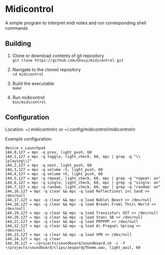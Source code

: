 # Midicontrol
A simple program to interpret midi notes and run corresponding shell commands

## Building

1. Clone or download contents of git repository  
`git clone https://github.com/Ghosy/midicontrol.git`

2. Navigate to the cloned repository  
`cd midicontrol`

3. Build the executable  
`make`

4. Run midicontrol  
`bin/midicontrol`

## Configuration

Location: ~/.midicontrolrc or ~/.config/midicontrol/midicontrolrc

Example configuration:
```
device = Launchpad  
144,0,127 = mpc -q prev, light_push, 60  
144,1,127 = mpc -q toggle, light_check, 60, mpc | grep -q "\\[playing\\]"  
144,2,127 = mpc -q next, light_push, 60  
144,3,127 = mpc -q volume -5, light_push, 60  
144,4,127 = mpc -q volume +5, light_push, 60  
144,5,127 = mpc -q repeat, light_check, 60, mpc | grep -q "repeat: on"  
144,6,127 = mpc -q single, light_check, 60, mpc | grep -q "single: on"  
144,7,127 = mpc -q random, light_check, 60, mpc | grep -q "random: on"  
144,16,127 = mpc -q clear && mpc -q load Reflections\ in\ Sand >> /dev/null  
144,17,127 = mpc -q clear && mpc -q load Noble\ Beast >> /dev/null  
144,18,127 = mpc -q clear && mpc -q load Break\ From\ This\ World >> /dev/null  
144,19,127 = mpc -q clear && mpc -q load Transistor\ OST >> /dev/null  
144,20,127 = mpc -q clear && mpc -q load Stan\ SB >> /dev/null  
144,21,127 = mpc -q clear && mpc -q load PPPPPP >> /dev/null  
144,22,127 = mpc -q clear && mpc -q load A\ Prague\ Spring >> /dev/null  
144,23,127 = mpc -q clear && mpc -q load VPR >> /dev/null  
144,24,127 = mpc -q clear  
144,39,127 = ~/projects/soundboard/soundboard.sh -c -f ~/projects/soundboard/clips/JeopardyTheme.wav, light_wait, 60  
```
